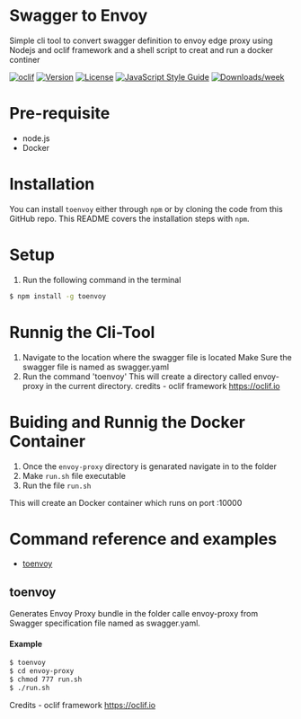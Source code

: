 Swagger to Envoy 
================

Simple cli tool to convert swagger definition to envoy edge proxy using Nodejs and oclif framework and 
a shell script to creat and run a docker continer 

[![oclif](https://img.shields.io/badge/cli-oclif-brightgreen.svg)](https://oclif.io)
[![Version](https://img.shields.io/npm/v/toenvoy.svg)](https://npmjs.org/package/toenvoy)
[![License](https://img.shields.io/npm/l/toenvoy.svg)](https://github.com/VimukthiMayadunne/toenvoy/blob/master/package.json)
[![JavaScript Style Guide](https://img.shields.io/badge/code%20style-standard-brightgreen.svg)](http://standardjs.com/)
[![Downloads/week](https://img.shields.io/npm/dw/toenvoy.svg)](https://npmjs.org/package/toenvoy)

# Pre-requisite 
- node.js
- Docker


# Installation
You can install `toenvoy` either through `npm` or by cloning the code from this GitHub repo.  This README covers the installation steps with `npm`.


# Setup

1) Run the following command  in the terminal 

```bash
$ npm install -g toenvoy
```

         
# Runnig the Cli-Tool
1) Navigate to the location where the swagger file is located 
   Make Sure the swagger file is named as swagger.yaml  
2) Run the command 'toenvoy'
    This will create a directory called envoy-proxy  in the current directory. 
credits - oclif framework  https://oclif.io

# Buiding and Runnig the Docker Container

1) Once the `envoy-proxy` directory is genarated navigate in to the folder
2) Make `run.sh` file executable
3) Run the file `run.sh` 

This will create an Docker container which runs on port :10000

# <a name="reference"></a>Command reference and examples

* [toenvoy](#generateapi)

## <a name="generateapi"></a>toenvoy

Generates Envoy Proxy bundle in the folder calle envoy-proxy from Swagger specification file named as swagger.yaml.


#### Example

```bash
$ toenvoy
$ cd envoy-proxy
$ chmod 777 run.sh
$ ./run.sh
```
Credits - oclif framework  https://oclif.io

